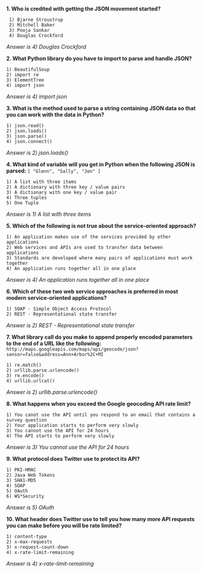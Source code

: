 **1. Who is credited with getting the JSON movement started?**

     1) Bjarne Stroustrup
     2) Mitchell Baker
     3) Pooja Sankar
     4) Douglas Crockford
_Answer is 4) Douglas Crockford_

**2. What Python library do you have to import to parse and handle JSON?**

    1) BeautifulSoup
    2) import re
    3) ElementTree
    4) import json
_Answer is 4) import json_

**3. What is the method used to parse a string containing JSON data so that you can work with the data in Python?**

    1) json.read()
    2) json.loads()
    3) json.parse()
    4) json.connect()
_Answer is 2) json.loads()_

**4. What kind of variable will you get in Python when the following JSON is parsed:**
```[ "Glenn", "Sally", "Jen" ]```

    1) A list with three items
    2) A dictionary with three key / value pairs
    3) A dictionary with one key / value pair
    4) Three tuples
    5) One Tuple
_Answer is 1) A list with three items_

**5. Which of the following is not true about the service-oriented approach?**

    1) An application makes use of the services provided by other applications
    2) Web services and APIs are used to transfer data between applications
    3) Standards are developed where many pairs of applications must work together
    4) An application runs together all in one place
_Answer is 4) An application runs together all in one place_

**6. Which of these two web service approaches is preferred in most modern service-oriented applications?**

    1) SOAP - Simple Object Access Protocol
    2) REST - Representational state transfer
_Answer is 2) REST - Representational state transfer_

**7. What library call do you make to append properly encoded parameters to the end of a URL like the following:**
```http://maps.googleapis.com/maps/api/geocode/json?sensor=false&address=Ann+Arbor%2C+MI```

    1) re.match()
    2) urllib.parse.urlencode()
    3) re.encode()
    4) urllib.urlcat()
_Answer is 2) urllib.parse.urlencode()_

**8. What happens when you exceed the Google geocoding API rate limit?**

    1) You canot use the API until you respond to an email that contains a survey question
    2) Your application starts to perform very slowly
    3) You cannot use the API for 24 hours
    4) The API starts to perform very slowly
_Answer is 3) You cannot use the API for 24 hours_

**9. What protocol does Twitter use to protect its API?**

    1) PKI-HMAC
    2) Java Web Tokens
    3) SHA1-MD5
    4) SOAP
    5) OAuth
    6) WS*Security
_Answer is 5) OAuth_

**10. What header does Twitter use to tell you how many more API requests you can make before you will be rate limited?**

    1) content-type
    2) x-max-requests
    3) x-request-count-down
    4) x-rate-limit-remaining
_Answer is 4) x-rate-limit-remaining_
